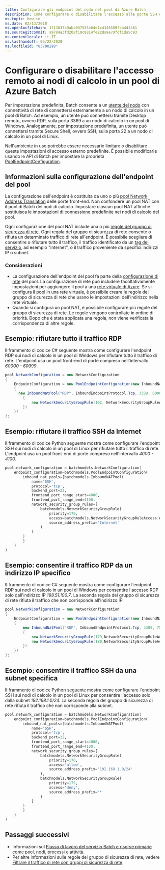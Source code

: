```yaml
---
title: Configurare gli endpoint del nodo nel pool di Azure Batch
description: Come configurare o disabilitare l'accesso alle porte SSH o RDP nei nodi di calcolo in un pool di Azure Batch.
ms.topic: how-to
ms.date: 02/13/2018
ms.openlocfilehash: 1713637a9aba937525e64e1c4146589fca443461
ms.sourcegitcommit: a9784a3fd208f19c8814fe22da9e70fcf1da9c93
ms.contentlocale: it-IT
ms.lasthandoff: 05/22/2020
ms.locfileid: "83780298"
---
```

# <a name="configure-or-disable-remote-access-to-compute-nodes-in-an-azure-batch-pool"></a>Configurare o disabilitare l'accesso remoto ai nodi di calcolo in un pool di Azure Batch

Per impostazione predefinita, Batch consente a un [utente del nodo](/rest/api/batchservice/computenode/adduser) con connettività di rete di connettersi esternamente a un nodo di calcolo in un pool di Batch. Ad esempio, un utente può connettersi tramite Desktop remoto, ovvero RDP, sulla porta 3389 a un nodo di calcolo in un pool di Windows. Analogamente, per impostazione predefinita, un utente può connettersi tramite Secure Shell, ovvero SSH, sulla porta 22 a un nodo di calcolo in un pool di Linux. 

Nell'ambiente in uso potrebbe essere necessario limitare o disabilitare queste impostazioni di accesso esterno predefinite. È possibile modificarle usando le API di Batch per impostare la proprietà [PoolEndpointConfiguration](/rest/api/batchservice/pool/add#poolendpointconfiguration). 

## <a name="about-the-pool-endpoint-configuration"></a>Informazioni sulla configurazione dell'endpoint del pool
La configurazione dell'endpoint è costituita da uno o più [pool Network Address Translation](/rest/api/batchservice/pool/add#inboundnatpool) delle porte front-end. Non confondere un pool NAT con il pool di Batch dei nodi di calcolo. Impostare ciascun pool NAT affinché sostituisca le impostazioni di connessione predefinite nei nodi di calcolo del pool. 

Ogni configurazione del pool NAT include una o più [regole del gruppo di sicurezza di rete](/rest/api/batchservice/pool/add#networksecuritygrouprule). Ogni regola del gruppo di sicurezza di rete consente o rifiuta un determinato traffico di rete all'endpoint. È possibile scegliere di consentire o rifiutare tutto il traffico, il traffico identificato da un [tag del servizio](../virtual-network/security-overview.md#service-tags), ad esempio "Internet", o il traffico proveniente da specifici indirizzi IP o subnet.

### <a name="considerations"></a>Considerazioni
* La configurazione dell'endpoint del pool fa parte della [configurazione di rete](/rest/api/batchservice/pool/add#networkconfiguration) del pool. La configurazione di rete può includere facoltativamente impostazioni per aggiungere il pool a una [rete virtuale di Azure](batch-virtual-network.md). Se si configura il pool in una rete virtuale, è possibile creare le regole del gruppo di sicurezza di rete che usano le impostazioni dell'indirizzo nella rete virtuale.
* Quando si configura un pool NAT, è possibile configurare più regole del gruppo di sicurezza di rete. Le regole vengono controllate in ordine di priorità. Dopo che è stata applicata una regola, non viene verificata la corrispondenza di altre regole.


## <a name="example-deny-all-rdp-traffic"></a>Esempio: rifiutare tutto il traffico RDP

Il frammento di codice C# seguente mostra come configurare l'endpoint RDP sui nodi di calcolo in un pool di Windows per rifiutare tutto il traffico di rete. L'endpoint usa un pool front-end di porte compreso nell'intervallo *60000 - 60099*. 

```csharp
pool.NetworkConfiguration = new NetworkConfiguration
{
    EndpointConfiguration = new PoolEndpointConfiguration(new InboundNatPool[]
    {
      new InboundNatPool("RDP", InboundEndpointProtocol.Tcp, 3389, 60000, 60099, new NetworkSecurityGroupRule[]
        {
            new NetworkSecurityGroupRule(162, NetworkSecurityGroupRuleAccess.Deny, "*"),
        })
    })    
};
```

## <a name="example-deny-all-ssh-traffic-from-the-internet"></a>Esempio: rifiutare il traffico SSH da Internet

Il frammento di codice Python seguente mostra come configurare l'endpoint SSH sui nodi di calcolo in un pool di Linux per rifiutare tutto il traffico di rete. L'endpoint usa un pool front-end di porte compreso nell'intervallo *4000 - 4100*. 

```python
pool.network_configuration = batchmodels.NetworkConfiguration(
    endpoint_configuration=batchmodels.PoolEndpointConfiguration(
        inbound_nat_pools=[batchmodels.InboundNATPool(
            name='SSH',
            protocol='tcp',
            backend_port=22,
            frontend_port_range_start=4000,
            frontend_port_range_end=4100,
            network_security_group_rules=[
                batchmodels.NetworkSecurityGroupRule(
                    priority=170,
                    access=batchmodels.NetworkSecurityGroupRuleAccess.deny,
                    source_address_prefix='Internet'
                )
            ]
        )
        ]
    )
)
```

## <a name="example-allow-rdp-traffic-from-a-specific-ip-address"></a>Esempio: consentire il traffico RDP da un indirizzo IP specifico

Il frammento di codice C# seguente mostra come configurare l'endpoint RDP sui nodi di calcolo in un pool di Windows per consentire l'accesso RDP solo dall'indirizzo IP *198.51.100.7*. La seconda regola del gruppo di sicurezza di rete rifiuta il traffico che non corrisponde all'indirizzo IP.

```csharp
pool.NetworkConfiguration = new NetworkConfiguration
{
    EndpointConfiguration = new PoolEndpointConfiguration(new InboundNatPool[]
    {
        new InboundNatPool("RDP", InboundEndpointProtocol.Tcp, 3389, 7500, 8000, new NetworkSecurityGroupRule[]
        {   
            new NetworkSecurityGroupRule(179,NetworkSecurityGroupRuleAccess.Allow, "198.51.100.7"),
            new NetworkSecurityGroupRule(180,NetworkSecurityGroupRuleAccess.Deny, "*")
        })
    })    
};
```

## <a name="example-allow-ssh-traffic-from-a-specific-subnet"></a>Esempio: consentire il traffico SSH da una subnet specifica

Il frammento di codice Python seguente mostra come configurare l'endpoint SSH sui nodi di calcolo in un pool di Linux per consentire l'accesso solo dalla subnet *192.168.1.0/24*. La seconda regola del gruppo di sicurezza di rete rifiuta il traffico che non corrisponde alla subnet.

```python
pool.network_configuration = batchmodels.NetworkConfiguration(
    endpoint_configuration=batchmodels.PoolEndpointConfiguration(
        inbound_nat_pools=[batchmodels.InboundNATPool(
            name='SSH',
            protocol='tcp',
            backend_port=22,
            frontend_port_range_start=4000,
            frontend_port_range_end=4100,
            network_security_group_rules=[
                batchmodels.NetworkSecurityGroupRule(
                    priority=170,
                    access='allow',
                    source_address_prefix='192.168.1.0/24'
                ),
                batchmodels.NetworkSecurityGroupRule(
                    priority=175,
                    access='deny',
                    source_address_prefix='*'
                )
            ]
        )
        ]
    )
)
```

## <a name="next-steps"></a>Passaggi successivi

- Informazioni sul [Flusso di lavoro del servizio Batch e risorse primarie](batch-service-workflow-features.md) come pool, nodi, processi e attività.
- Per altre informazioni sulle regole del gruppo di sicurezza di rete, vedere [Filtrare il traffico di rete con gruppi di sicurezza di rete](../virtual-network/security-overview.md).
